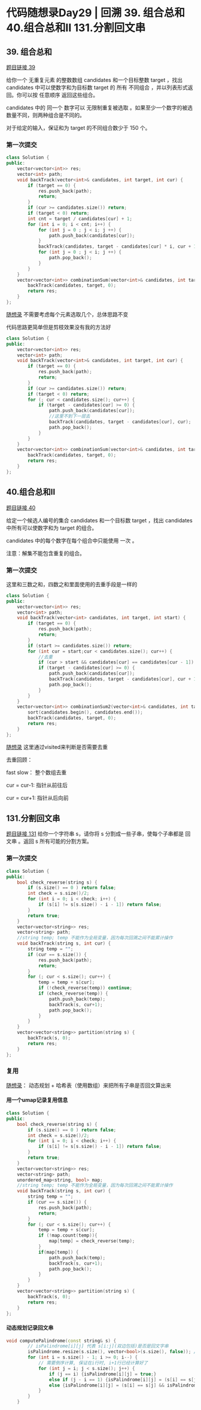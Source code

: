 # 代码随想录Day29 | 回溯   39. 组合总和  40.组合总和II  131.分割回文串

## 39. 组合总和
[题目链接 39](https://leetcode.cn/problems/combination-sum/description/)

给你一个 无重复元素 的整数数组 candidates 和一个目标整数 target ，找出 candidates 中可以使数字和为目标数 target 的 所有 不同组合 ，并以列表形式返回。你可以按 任意顺序 返回这些组合。

candidates 中的 同一个 数字可以 无限制重复被选取 。如果至少一个数字的被选数量不同，则两种组合是不同的。 

对于给定的输入，保证和为 target 的不同组合数少于 150 个。
### 第一次提交
```cpp
class Solution {
public:
    vector<vector<int>> res;
    vector<int> path;
    void backTrack(vector<int>& candidates, int target, int cur) {
        if (target == 0) {
            res.push_back(path);
            return;
        }
        if (cur >= candidates.size()) return;
        if (target < 0) return;
        int cnt = target / candidates[cur] + 1;
        for (int i = 0; i < cnt; i++) {
            for (int j = 0 ; j < i; j ++) {
                path.push_back(candidates[cur]);
            }            
            backTrack(candidates, target - candidates[cur] * i, cur + 1);
            for (int j = 0 ; j < i; j ++) {
                path.pop_back();
            } 
        }
    }
    vector<vector<int>> combinationSum(vector<int>& candidates, int target) {
        backTrack(candidates, target, 0);
        return res;
    }
};
```
[随想录](https://programmercarl.com/0039.%E7%BB%84%E5%90%88%E6%80%BB%E5%92%8C.html#%E6%80%9D%E8%B7%AF) 不需要考虑每个元素选取几个，总体思路不变

代码思路更简单但是剪枝效果没有我的方法好
```cpp
class Solution {
public:
    vector<vector<int>> res;
    vector<int> path;
    void backTrack(vector<int>& candidates, int target, int cur) {
        if (target == 0) {
            res.push_back(path);
            return;
        }
        if (cur >= candidates.size()) return;
        if (target < 0) return;
        for (; cur < candidates.size(); cur++) {
            if (target - candidates[cur] >= 0) {
                path.push_back(candidates[cur]);
                //这里不到下一层去
                backTrack(candidates, target - candidates[cur], cur);
                path.pop_back();
            }            
        }
    }
    vector<vector<int>> combinationSum(vector<int>& candidates, int target) {
        backTrack(candidates, target, 0);
        return res;
    }
};
```
## 40.组合总和II
[题目链接 40](https://leetcode.cn/problems/combination-sum-ii/description/) 

给定一个候选人编号的集合 candidates 和一个目标数 target ，找出 candidates 中所有可以使数字和为 target 的组合。

candidates 中的每个数字在每个组合中只能使用 一次 。

注意：解集不能包含重复的组合。 

### 第一次提交
这里和三数之和，四数之和里面使用的去重手段是一样的
```cpp
class Solution {
public:
    vector<vector<int>> res;
    vector<int> path;
    void backTrack(vector<int> candidates, int target, int start) {
        if (target == 0) {
            res.push_back(path);
            return;
        }
        if (start >= candidates.size()) return;
        for (int cur = start;cur < candidates.size(); cur++) {
            //去重
            if (cur > start && candidates[cur] == candidates[cur - 1]) continue;
            if (target - candidates[cur] >= 0) {
                path.push_back(candidates[cur]);
                backTrack(candidates, target - candidates[cur], cur + 1);
                path.pop_back();
            }
        }
    }
    vector<vector<int>> combinationSum2(vector<int>& candidates, int target) {
        sort(candidates.begin(), candidates.end());
        backTrack(candidates, target, 0);
        return res;
    }
};
```

[随想录](https://programmercarl.com/0040.%E7%BB%84%E5%90%88%E6%80%BB%E5%92%8CII.html#%E6%80%9D%E8%B7%AF)
这里通过visited来判断是否需要去重

去重回顾：

fast slow： 整个数组去重

cur = cur-1: 指针从前往后

cur = cur+1: 指针从后向前
## 131.分割回文串
[题目链接 131](https://leetcode.cn/problems/palindrome-partitioning/description/)
给你一个字符串 s，请你将 s 分割成一些子串，使每个子串都是 
回文串
 。返回 s 所有可能的分割方案。
### 第一次提交
```cpp
class Solution {
public:
    bool check_reverse(string s) {
        if (s.size() == 0 ) return false;
        int check = s.size()/2;
        for (int i = 0; i < check; i++) {
            if (s[i] != s[s.size() - i - 1]) return false;
        }
        return true;
    }
    vector<vector<string>> res;
    vector<string> path;
    //string temp; temp 不能作为全局变量，因为每次回溯之间不能累计操作
    void backTrack(string s, int cur) {
        string temp = "";
        if (cur == s.size()) {
            res.push_back(path);
            return;
        }
        for (; cur < s.size(); cur++) {
            temp = temp + s[cur];
            if (!check_reverse(temp)) continue;
            if (check_reverse(temp)) {
                path.push_back(temp);
                backTrack(s, cur+1);
                path.pop_back();
            } 
        }
    }
    vector<vector<string>> partition(string s) {
        backTrack(s, 0);
        return res;
    }
};
```
### 复用
[随想录](https://programmercarl.com/0131.%E5%88%86%E5%89%B2%E5%9B%9E%E6%96%87%E4%B8%B2.html#%E6%80%9D%E8%B7%AF)：
动态规划 + 哈希表（使用数组）来把所有子串是否回文算出来

#### 用一个umap记录复用信息
```cpp
class Solution {
public:
    bool check_reverse(string s) {
        if (s.size() == 0 ) return false;
        int check = s.size()/2;
        for (int i = 0; i < check; i++) {
            if (s[i] != s[s.size() - i - 1]) return false;
        }
        return true;
    }
    vector<vector<string>> res;
    vector<string> path;
    unordered_map<string, bool> map;
    //string temp; temp 不能作为全局变量，因为每次回溯之间不能累计操作
    void backTrack(string s, int cur) {
        string temp = "";
        if (cur == s.size()) {
            res.push_back(path);
            return;
        }
        for (; cur < s.size(); cur++) {
            temp = temp + s[cur];
            if (!map.count(temp)){
                map[temp] = check_reverse(temp);
            }
            if(map[temp]) {
                path.push_back(temp);
                backTrack(s, cur+1);
                path.pop_back();
            }
        }
    }
    vector<vector<string>> partition(string s) {
        backTrack(s, 0);
        return res;
    }
};
```
#### 动态规划记录回文串

```cpp
void computePalindrome(const string& s) {
        // isPalindrome[i][j] 代表 s[i:j](双边包括)是否是回文字串 
        isPalindrome.resize(s.size(), vector<bool>(s.size(), false)); // 根据字符串s, 刷新布尔矩阵的大小
        for (int i = s.size() - 1; i >= 0; i--) { 
            // 需要倒序计算, 保证在i行时, i+1行已经计算好了
            for (int j = i; j < s.size(); j++) {
                if (j == i) {isPalindrome[i][j] = true;}
                else if (j - i == 1) {isPalindrome[i][j] = (s[i] == s[j]);}
                else {isPalindrome[i][j] = (s[i] == s[j] && isPalindrome[i+1][j-1]);}
            }
        }
    }
```